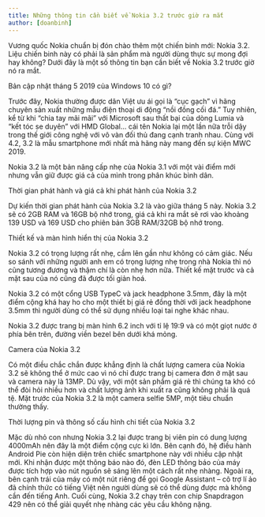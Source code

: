 ```yaml
---
title: Những thông tin cần biết về Nokia 3.2 trước giờ ra mắt
author: [doanbinh]
---
```


Vương quốc Nokia chuẩn bị đón chào thêm một chiến binh mới: Nokia 3.2. Liệu chiến binh này có phải là sản phẩm mà người dùng thực sự mong đợi hay không? Dưới đây là một số thông tin bạn cần biết về Nokia 3.2 trước giờ nó ra mắt.

Bản cập nhật tháng 5 2019 của Windows 10 có gì?

Trước đây, Nokia thường được dân Việt ưu ái gọi là “cục gạch” vì hãng chuyên sản xuất những mẫu điện thoại di động “nồi đồng cối đá.” Tuy nhiên, kể từ khi “chia tay mãi mãi” với Microsoft sau thất bại của dòng Lumia và “kết tóc se duyên” với HMD Global... cái tên Nokia lại một lần nữa trỗi dậy trong thế giới công nghệ với vô vàn đối thủ đang cạnh tranh nhau. Cùng với 4.2, 3.2 là mẫu smartphone mới nhất mà hãng này mang đến sự kiện MWC 2019.

Nokia 3.2 là một bản nâng cấp nhẹ của Nokia 3.1 với một vài điểm mới nhưng vẫn giữ được giá cả của mình trong phân khúc bình dân.

Thời gian phát hành và giá cả khi phát hành của Nokia 3.2

Dự kiến thời gian phát hành của Nokia 3.2 là vào giữa tháng 5 này. Nokia 3.2 sẽ có 2GB RAM và 16GB bộ nhớ trong, giá cả khi ra mắt sẽ rơi vào khoảng 139 USD và 169 USD cho phiên bản 3GB RAM/32GB bộ nhớ trong.

Thiết kế và màn hình hiển thị của Nokia 3.2

Nokia 3.2 có trọng lượng rất nhẹ, cầm lên gần như không có cảm giác. Nếu so sánh với những người anh em có trọng lượng nhẹ trong nhà Nokia thì nó cũng tương đương và thậm chí là còn nhẹ hơn nữa. Thiết kế mặt trước và cả mặt sau của nó cũng đã được tối giản hoá.

Nokia 3.2 có một cổng USB TypeC và jack headphone 3.5mm, đây là một điểm cộng khá hay ho cho một thiết bị giá rẻ đồng thời với jack headphone 3.5mm thì người dùng có thể sử dụng nhiều loại tai nghe khác nhau.

Nokia 3.2 được trang bị màn hình 6.2 inch với tỉ lệ 19:9 và có một giọt nước ở phía bên trên, đường viền bezel bên dưới khá mỏng.

Camera của Nokia 3.2

Có một điều chắc chắn được khẳng định là chất lượng camera của Nokia 3.2 sẽ không thể ở mức cao vì nó chỉ được trang bị camera đơn ở mặt sau và camera này là 13MP. Dù vậy, với một sản phẩm giá rẻ thì chúng ta khó có thể đòi hỏi nhiều hơn và chất lượng ảnh khi xuất ra cũng không phải là quá tệ. Mặt trước của Nokia 3.2 là một camera selfie 5MP, một tiêu chuẩn thường thấy.

Thời lượng pin và thông số cấu hình chi tiết của Nokia 3.2

Mặc dù nhỏ con nhưng Nokia 3.2 lại được trang bị viên pin có dung lượng 4000mAh nên đây là một điểm cộng cực kì lớn. Bên cạnh đó, hệ điều hành Android Pie còn hiện diện trên chiếc smartphone này với nhiều cập nhật mới. Khi nhận được một thông báo nào đó, đèn LED thông báo của máy được tích hợp vào nút nguồn sẽ sáng lên một cách rất nhẹ nhàng. Ngoài ra, bên cạnh trái của máy có một nút riêng để gọi Google Assistant – cô trợ lí ảo đã chính thức có tiếng Việt nên người dùng sẽ có thể dùng được mà không cần đến tiếng Anh. Cuối cùng, Nokia 3.2 chạy trên con chip Snapdragon 429 nên có thể giải quyết nhẹ nhàng các yêu cầu không nặng.